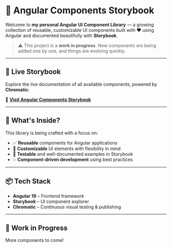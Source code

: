 # 🚀 Angular Components Storybook

Welcome to **my personal Angular UI Component Library** — a growing collection of reusable, customizable UI components built with ❤️ using Angular and documented beautifully with **Storybook**.

> ⚠️ This project is a **work in progress**. New components are being added one by one, and things are evolving quickly.

---

## 📖 Live Storybook

Explore the live documentation of all available components, powered by **Chromatic**:

🔗 **[Visit Angular Components Storybook](http://www.chromatic.com/library?appId=68b6ac84d755d2c8512cff8e)**

---

## 🧱 What's Inside?

This library is being crafted with a focus on:

- ✅ **Reusable** components for Angular applications
- 🎨 **Customizable** UI elements with flexibility in mind
- 🧪 **Testable** and well-documented examples in Storybook
- 💡 **Component-driven development** using best practices

---

## 📦 Tech Stack

- **Angular 19** – Frontend framework
- **Storybook** – UI component explorer
- **Chromatic** – Continuous visual testing & publishing

---

## 🚧 Work in Progress

More components to come!
